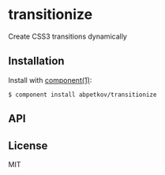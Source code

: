 
# transitionize

  Create CSS3 transitions dynamically

## Installation

  Install with [component(1)](http://component.io):

    $ component install abpetkov/transitionize

## API



## License

  MIT
